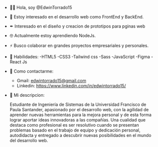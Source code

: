 - 🙋‍♂️ Hola, soy @EdwinTorrado15  
- 👀 Estoy interesado en el desarrollo web como FrontEnd y BackEnd.
- ✒ Interesado en el diseño y creacion de prototipos para pginas web
- 🤓 Actualmente estoy aprendiendo NodeJs.
- ⚡ Busco colaborar en grandes proyectos empresariales y personales.
- 🔨 Habilidades:
     -HTML5 
     -CSS3
     -Tailwind css
     -Sass
     -JavaScript
     -Figma
     -React Js
     
- 📲 Como contactarme:
     -  Gmail: edwintorrado15@gmail.com
     -  Linkedin: https://www.linkedin.com/in/edwintorrado15/

- 📖 Mi descripcion: 

     Estudiante de Ingeniería de Sistemas de la Universidad Francisco de Paula Santander, apasionado por el desarrollo web, con la agilidad de aprender nuevas herramientas para la      mejora personal y de esta forma lograr aportar ideas innovadoras a las compañías. Una cualidad que destaca como profesional es ser resolutivo cuando se presentan problemas        basado en el trabajo de equipo y dedicación personal, autodidacta y entregado a descubrir nuevas posibilidades en el mundo del desarrollo web.
<!---
EdwinTorrado15/EdwinTorrado15 is a ✨ special ✨ repository because its `README.md` (this file) appears on your GitHub profile.
You can click the Preview link to take a look at your changes.
--->
